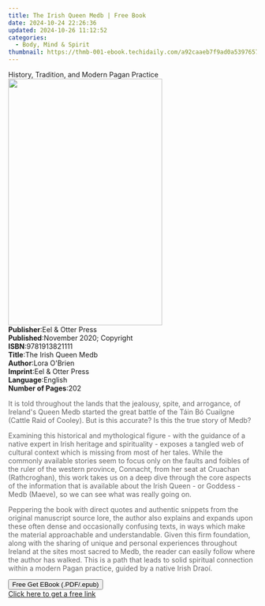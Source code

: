```yaml
---
title: The Irish Queen Medb | Free Book
date: 2024-10-24 22:26:36
updated: 2024-10-26 11:12:52
categories:
  - Body, Mind & Spirit
thumbnail: https://thmb-001-ebook.techidaily.com/a92caaeb7f9ad0a5397657dd4e5d77423bab81d0ed4820934056a18352f83e05.jpg
---
```

<main id="book-container">
  <div class="flex flex-col">
    <div class="book-brief flex-1 py-6 px-4 sm:p-6 md:py-10 md:px-8">
      <!-- brief-->
      <div class="book-brief-main">
        History, Tradition, and Modern Pagan Practice
      </div>
    </div>
    <div
      class="book-meta-info flex-1 grid gap-4 col-start-1 col-end-3 row-start-1 sm:mb-6 sm:grid-cols-4 lg:gap-6 lg:col-start-2 lg:row-end-6 lg:row-span-6 lg:mb-0"
    >
      <div
        class="book-meta-info-left place-content-center mt-4 p-4 text-sm leading-6 col-start-2 col-span-2 dark:text-slate-400"
      >
        <img
          class="w-full h-500 object-cover rounded-lg sm:h-255 sm:col-span-2 lg:col-span-full"
          src="https://img-001-ebook.techidaily.com/268713bb99fa65a4ed2d4d138678c86dd1e95972221511771e19060bb7b6feef.jpg"
          alt=""
          width="312"
          height="500"
        />
      </div>
      <div
        class="book-meta-info-right mt-2 col-start-1 row-start-2 col-span-3 self-center"
      >
        <!-- meta data  -->
        <div class="flex flex-col px-4 md:px-8">
          <div class="flex-1">
            <strong>Publisher</strong>:<span class="px-2"
              >Eel &amp; Otter Press</span
            >
          </div>
          <div class="flex-1">
            <strong>Published</strong>:<span class="px-2"
              >November 2020; Copyright</span
            >
          </div>
          <div class="flex-1">
            <strong>ISBN</strong>:<span class="px-2">9781913821111</span>
          </div>
          <div class="flex-1">
            <strong>Title</strong>:<span class="px-2"
              >The Irish Queen Medb</span
            >
          </div>
          <div class="flex-1">
            <strong>Author</strong>:<span class="px-2">Lora O&#39;Brien</span>
          </div>
          <div class="flex-1">
            <strong>Imprint</strong>:<span class="px-2"
              >Eel &amp; Otter Press</span
            >
          </div>
          <div class="flex-1">
            <strong>Language</strong>:<span class="px-2">English</span>
          </div>
          <div class="flex-1">
            <strong>Number of Pages</strong>:<span class="px-2">202</span>
          </div>
        </div>
      </div>
    </div>
    <div class="book-description flex-1 py-6 px-4 sm:p-6 md:py-10 md:px-8">
      <div class="book-description-main">
        <div accordion-content="" id="description">
          <p>
            <span
              style="
                background-color: rgba(0, 0, 0, 0);
                color: rgb(102, 102, 102);
              "
              >It is told throughout the lands that the jealousy, spite, and
              arrogance, of Ireland's Queen Medb started the great battle of the
              Táin Bó Cuailgne (Cattle Raid of Cooley). But is this accurate? Is
              this the true story of Medb?</span
            >
          </p>
          <p>
            <span
              style="
                background-color: rgba(0, 0, 0, 0);
                color: rgb(102, 102, 102);
              "
              >Examining this historical and mythological figure - with the
              guidance of a native expert in Irish heritage and spirituality -
              exposes a tangled web of cultural context which is missing from
              most of her tales. While the commonly available stories seem to
              focus only on the faults and foibles of the ruler of the western
              province, Connacht, from her seat at Cruachan (Rathcroghan), this
              work takes us on a deep dive through the core aspects of the
              information that is available about the Irish Queen - or Goddess -
              Medb (Maeve), so we can see what was really going on.&nbsp;</span
            >
          </p>
          <p>
            <span
              style="
                background-color: rgba(0, 0, 0, 0);
                color: rgb(102, 102, 102);
              "
              >Peppering the book with direct quotes and authentic snippets from
              the original manuscript source lore, the author also explains and
              expands upon these often dense and occasionally confusing texts,
              in ways which make the material approachable and understandable.
              Given this firm foundation, along with the sharing of unique and
              personal experiences throughout Ireland at the sites most sacred
              to Medb, the reader can easily follow where the author has walked.
              This is a path that leads to solid spiritual connection within a
              modern Pagan practice, guided by a native Irish Draoí.</span
            >
          </p>
        </div>
        <div class="accordion-fader"></div>
      </div>
    </div>
    <div class="book-excerpts flex-1 py-6 px-4 sm:p-6 md:py-10 md:px-8"></div>
    <div
      class="book-about-author flex-1 py-6 px-4 sm:p-6 md:py-10 md:px-8"
    ></div>
    <div class="book-free-get flex-1 py-6 px-4 sm:p-6 md:py-10 md:px-8">
      <button
        id="btn-free-get"
        class="bg-blue-500 hover:bg-blue-700 text-white font-bold py-2 px-4 rounded"
      >
        Free Get EBook (.PDF/.epub)
      </button>
      <div id="countdown-display" class="px-2 text-lg mt-2"></div>
      <a
        id="free-link"
        class="hidden bg-blue-500 hover:bg-blue-700 text-white font-bold py-2 px-4 rounded"
        href="https://www.ebooks.com/en-us/book/210181762/the-irish-queen-medb/lora-o-brien/"
        target="_blank"
        >Click here to get a free link</a
      >
    </div>
    <script>
      let countdownTime = 0;
      let countdownInterval = null;
      document
        .getElementById('btn-free-get')
        .addEventListener('click', startCountdown);
      function startCountdown() {
        countdownTime = new Date().getTime() + 60000 * 3;
        countdownInterval = setInterval(updateCountdown, 1000);
        document.getElementById('btn-free-get').disabled = true;
        document
          .getElementById('btn-free-get')
          .classList.add('bg-gray-500', 'cursor-not-allowed');
      }
      function updateCountdown() {
        let currentTime = new Date().getTime();
        let timeLeft = countdownTime - currentTime;
        let secondsLeft = Math.floor(timeLeft / 1000);
        document.getElementById('countdown-display').innerHTML =
          `Remaining time: ${secondsLeft} seconds.`;
        if (secondsLeft <= 0) {
          clearInterval(countdownInterval);
          document.getElementById('btn-free-get').classList.add('hidden');
          document.getElementById('free-link').classList.remove('hidden');
          document.getElementById('countdown-display').innerHTML = '';
        }
      }
    </script>
  </div>
</main>
